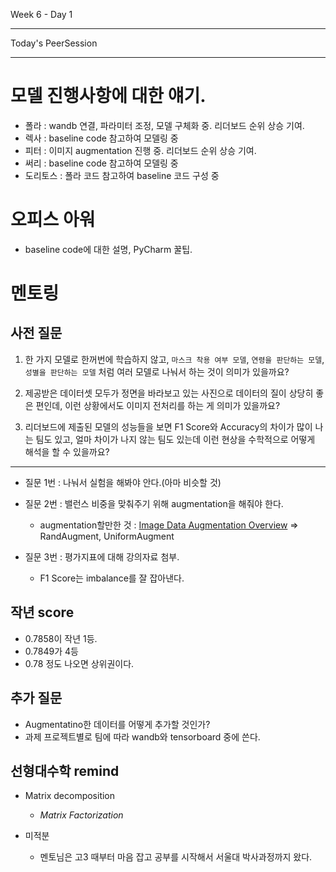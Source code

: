 Week 6 - Day 1

----

Today's PeerSession

----
# 모델 진행사항에 대한 얘기.
- 폴라 : wandb 연결, 파라미터 조정, 모델 구체화 중. 리더보드 순위 상승 기여.
- 렉사 : baseline code 참고하여 모델링 중
- 피터 : 이미지 augmentation 진행 중. 리더보드 순위 상승 기여.
- 써리 : baseline code 참고하여 모델링 중
- 도리토스 : 폴라 코드 참고하여 baseline 코드 구성 중

# 오피스 아워
- baseline code에 대한 설명, PyCharm 꿀팁.

# 멘토링

## 사전 질문

1. 한 가지 모델로 한꺼번에 학습하지 않고, `마스크 착용 여부 모델`, `연령을 판단하는 모델`, `성별을 판단하는 모델` 처럼 여러 모델로 나눠서 하는 것이 의미가 있을까요?

2. 제공받은 데이터셋 모두가 정면을 바라보고 있는 사진으로 데이터의 질이 상당히 좋은 편인데, 이런 상황에서도 이미지 전처리를 하는 게 의미가 있을까요?

3. 리더보드에 제출된 모델의 성능들을 보면  F1 Score와 Accuracy의 차이가 많이 나는 팀도 있고, 얼마 차이가 나지 않는 팀도 있는데 이런 현상을 수학적으로 어떻게 해석을 할 수 있을까요?
----
- 질문 1번 : 나눠서 실험을 해봐야 안다.(아마 비슷할 것)

- 질문 2번 : 밸런스 비중을 맞춰주기 위해 augmentation을 해줘야 한다.
    - augmentation할만한 것 : [Image Data Augmentation Overview](https://hoya012.github.io/blog/Image-Data-Augmentation-Overview/) => RandAugment, UniformAugment
- 질문 3번 : 평가지표에 대해 강의자료 첨부.
    - F1 Score는 imbalance를 잘 잡아낸다.


## 작년 score
- 0.7858이 작년 1등.
- 0.7849가 4등
- 0.78 정도 나오면 상위권이다.

## 추가 질문
- Augmentatino한 데이터를 어떻게 추가할 것인가?
- 과제 프로젝트별로 팀에 따라 wandb와 tensorboard 중에 쓴다.

## 선형대수학 remind
- Matrix decomposition
    - *Matrix Factorization*

- 미적분
    - 멘토님은 고3 때부터 마음 잡고 공부를 시작해서 서울대 박사과정까지 왔다.